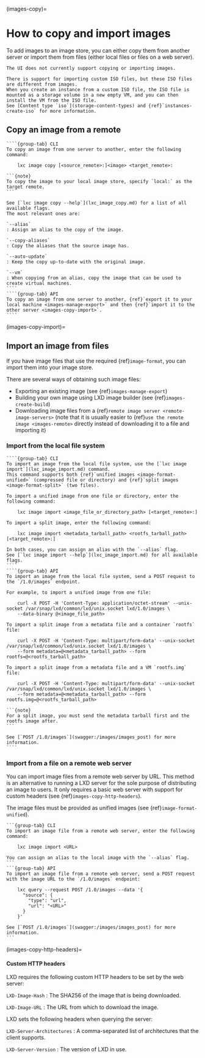 (images-copy)=
# How to copy and import images

To add images to an image store, you can either copy them from another server or import them from files (either local files or files on a web server).

```{note}
The UI does not currently support copying or importing images.

There is support for importing custom ISO files, but these ISO files are different from images.
When you create an instance from a custom ISO file, the ISO file is mounted as a storage volume in a new empty VM, and you can then install the VM from the ISO file.
See [Content type `iso`](storage-content-types) and {ref}`instances-create-iso` for more information.
```

## Copy an image from a remote

`````{tabs}
````{group-tab} CLI
To copy an image from one server to another, enter the following command:

    lxc image copy [<source_remote>:]<image> <target_remote>:

```{note}
To copy the image to your local image store, specify `local:` as the target remote.
```

See [`lxc image copy --help`](lxc_image_copy.md) for a list of all available flags.
The most relevant ones are:

`--alias`
: Assign an alias to the copy of the image.

`--copy-aliases`
: Copy the aliases that the source image has.

`--auto-update`
: Keep the copy up-to-date with the original image.

`--vm`
: When copying from an alias, copy the image that can be used to create virtual machines.
````
````{group-tab} API
To copy an image from one server to another, {ref}`export it to your local machine <images-manage-export>` and then {ref}`import it to the other server <images-copy-import>`.
````
`````

(images-copy-import)=
## Import an image from files

If you have image files that use the required {ref}`image-format`, you can import them into your image store.

There are several ways of obtaining such image files:

- Exporting an existing image (see {ref}`images-manage-export`)
- Building your own image using LXD image builder (see {ref}`images-create-build`)
- Downloading image files from a {ref}`remote image server <remote-image-servers>` (note that it is usually easier to {ref}`use the remote image <images-remote>` directly instead of downloading it to a file and importing it)

### Import from the local file system

`````{tabs}
````{group-tab} CLI
To import an image from the local file system, use the [`lxc image import`](lxc_image_import.md) command.
This command supports both {ref}`unified images <image-format-unified>` (compressed file or directory) and {ref}`split images <image-format-split>` (two files).

To import a unified image from one file or directory, enter the following command:

    lxc image import <image_file_or_directory_path> [<target_remote>:]

To import a split image, enter the following command:

    lxc image import <metadata_tarball_path> <rootfs_tarball_path> [<target_remote>:]

In both cases, you can assign an alias with the `--alias` flag.
See [`lxc image import --help`](lxc_image_import.md) for all available flags.
````
````{group-tab} API
To import an image from the local file system, send a POST request to the `/1.0/images` endpoint.

For example, to import a unified image from one file:

    curl -X POST -H 'Content-Type: application/octet-stream' --unix-socket /var/snap/lxd/common/lxd/unix.socket lxd/1.0/images \
    --data-binary @<image_file_path>

To import a split image from a metadata file and a container `rootfs` file:

    curl -X POST -H 'Content-Type: multipart/form-data' --unix-socket /var/snap/lxd/common/lxd/unix.socket lxd/1.0/images \
    --form metadata=@<metadata_tarball_path> --form rootfs=@<rootfs_tarball_path>

To import a split image from a metadata file and a VM `rootfs.img` file:

    curl -X POST -H 'Content-Type: multipart/form-data' --unix-socket /var/snap/lxd/common/lxd/unix.socket lxd/1.0/images \
    --form metadata=@<metadata_tarball_path> --form rootfs.img=@<rootfs_tarball_path>

```{note}
For a split image, you must send the metadata tarball first and the rootfs image after.
```

See [`POST /1.0/images`](swagger:/images/images_post) for more information.
````
`````

### Import from a file on a remote web server

You can import image files from a remote web server by URL.
This method is an alternative to running a LXD server for the sole purpose of distributing an image to users.
It only requires a basic web server with support for custom headers (see {ref}`images-copy-http-headers`).

The image files must be provided as unified images (see {ref}`image-format-unified`).

````{tabs}
```{group-tab} CLI
To import an image file from a remote web server, enter the following command:

    lxc image import <URL>

You can assign an alias to the local image with the `--alias` flag.
```
```{group-tab} API
To import an image file from a remote web server, send a POST request with the image URL to the `/1.0/images` endpoint:

    lxc query --request POST /1.0/images --data '{
      "source": {
        "type": "url",
        "url": "<URL>"
      }
    }'

See [`POST /1.0/images`](swagger:/images/images_post) for more information.
```
````

(images-copy-http-headers)=
#### Custom HTTP headers

LXD requires the following custom HTTP headers to be set by the web server:

`LXD-Image-Hash`
: The SHA256 of the image that is being downloaded.

`LXD-Image-URL`
: The URL from which to download the image.

LXD sets the following headers when querying the server:

`LXD-Server-Architectures`
: A comma-separated list of architectures that the client supports.

`LXD-Server-Version`
: The version of LXD in use.
